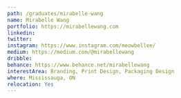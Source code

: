 ```yaml
---
path: /graduates/mirabelle-wang
name: Mirabelle Wang
portfolio: https://mirabellewang.com
linkedin:
twitter:
instagram: https://www.instagram.com/meowbellee/
medium: https://medium.com/@mirabellewang
dribble:
behance: https://www.behance.net/mirabellewang
interestArea: Branding, Print Design, Packaging Design
where: Mississauga, ON
relocation: Yes
---
```

